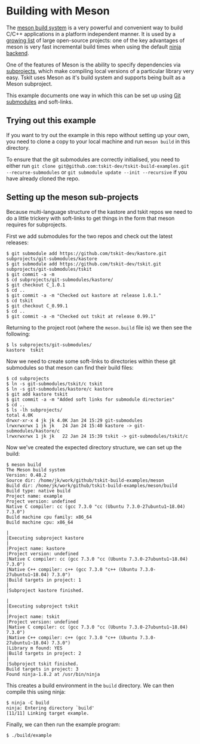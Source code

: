 # Building with Meson

The [meson build system](https://mesonbuild.com) is a very powerful and 
convenient way to build C/C++ applications in a platform independent manner.
It is used by a [growing list](https://mesonbuild.com/Users.html) of large 
open-source projects: one of the key advantages of meson is very fast incremental
build times when using the default [ninja backend](https://ninja-build.org).

One of the features of Meson is the ability to specify dependencies via
[subprojects](https://mesonbuild.com/Subprojects.html), which make compiling
local versions of a particular library very easy. Tskit uses Meson as 
it's build system and supports being built as a Meson subproject.

This example documents one way in which this can be set up using 
[Git submodules](https://git-scm.com/book/en/v2/Git-Tools-Submodules)
and soft-links.

## Trying out this example

If you want to try out the example in this repo without setting up your own,
you need to clone a copy to your local machine and run ``meson build`` in this 
directory.

To ensure that the git submodules are correctly initialised, you need to 
either run ``git clone git@github.com:tskit-dev/tskit-build-examples.git --recurse-submodules``
or ``git submodule update --init --recursive`` if you have already cloned the repo.

## Setting up the meson sub-projects

Because multi-language structure of the kastore and tskit repos we 
need to do a little trickery with soft-links to get things in the form
that meson requires for subprojects.

First we add submodules for the two repos and check out the 
latest releases:
```
$ git submodule add https://github.com/tskit-dev/kastore.git subprojects/git-submodules/kastore
$ git submodule add https://github.com/tskit-dev/tskit.git subprojects/git-submodules/tskit
$ git commit -a -m 
$ cd subprojects/git-submodules/kastore/
$ git checkout C_1.0.1
$ cd ..
$ git commit -a -m "Checked out kastore at release 1.0.1."
$ cd tskit
$ git checkout C_0.99.1
$ cd ..
$ git commit -a -m "Checked out tskit at release 0.99.1"

```

Returning to the project root (where the ``meson.build`` file is) we then see
the following:
```
$ ls subprojects/git-submodules/
kastore  tskit
```
Now we need to create some soft-links to directories within these git submodules
so that meson can find their build files:

```
$ cd subprojects
$ ln -s git-submodules/tskit/c tskit
$ ln -s git-submodules/kastore/c kastore
$ git add kastore tskit
$ git commit -a -m "Added soft links for submodule directories"
$ cd ..
$ ls -lh subprojects/
total 4.0K
drwxr-xr-x 4 jk jk 4.0K Jan 24 15:29 git-submodules
lrwxrwxrwx 1 jk jk   24 Jan 24 15:40 kastore -> git-submodules/kastore/c
lrwxrwxrwx 1 jk jk   22 Jan 24 15:39 tskit -> git-submodules/tskit/c
```

Now we've created the expected directory structure, we can set up the 
build:

```
$ meson build
The Meson build system
Version: 0.48.2
Source dir: /home/jk/work/github/tskit-build-examples/meson
Build dir: /home/jk/work/github/tskit-build-examples/meson/build
Build type: native build
Project name: example
Project version: undefined
Native C compiler: cc (gcc 7.3.0 "cc (Ubuntu 7.3.0-27ubuntu1~18.04) 7.3.0")
Build machine cpu family: x86_64
Build machine cpu: x86_64

|
|Executing subproject kastore
|
|Project name: kastore
|Project version: undefined
|Native C compiler: cc (gcc 7.3.0 "cc (Ubuntu 7.3.0-27ubuntu1~18.04) 7.3.0")
|Native C++ compiler: c++ (gcc 7.3.0 "c++ (Ubuntu 7.3.0-27ubuntu1~18.04) 7.3.0")
|Build targets in project: 1
|
|Subproject kastore finished.

|
|Executing subproject tskit
|
|Project name: tskit
|Project version: undefined
|Native C compiler: cc (gcc 7.3.0 "cc (Ubuntu 7.3.0-27ubuntu1~18.04) 7.3.0")
|Native C++ compiler: c++ (gcc 7.3.0 "c++ (Ubuntu 7.3.0-27ubuntu1~18.04) 7.3.0")
|Library m found: YES
|Build targets in project: 2
|
|Subproject tskit finished.
Build targets in project: 3
Found ninja-1.8.2 at /usr/bin/ninja
```

This creates a build environment in the ``build`` directory. We can then compile this
using ninja:
```
$ ninja -C build
ninja: Entering directory `build'
[11/11] Linking target example.
```
Finally, we can then run the example program:
```
$ ./build/example
```
